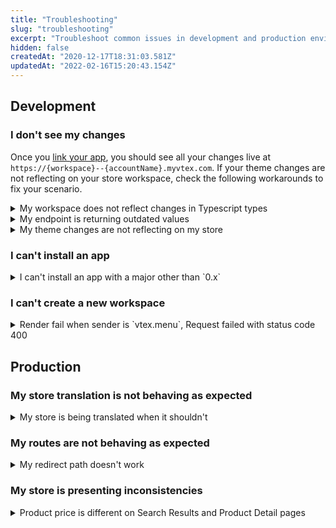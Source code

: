 ```yaml
---
title: "Troubleshooting"
slug: "troubleshooting"
excerpt: "Troubleshoot common issues in development and production environments with this guide."
hidden: false
createdAt: "2020-12-17T18:31:03.581Z"
updatedAt: "2022-02-16T15:20:43.154Z"
---
```


## Development

### I don't see my changes

Once you [link your app](https://developers.vtex.com/docs/guides/vtex-io-documentation-linking-an-app), you should see all your changes live at `https://{workspace}--{accountName}.myvtex.com`. If your theme changes are not reflecting on your store workspace, check the following workarounds to fix your scenario.

<details>
<summary>My workspace does not reflect changes in Typescript types</summary>

The `vtex link` command does not automatically detect changes in Typescript types. To address this issue, follow these steps:

1. Stop the link process with `vtex unlink`.
2. Update the Typescript types.
3. Run `vtex link` to link the app again.

</details>

<details>
<summary>My endpoint is returning outdated values</summary>

If your endpoint is returning outdated values, consider disabling caching temporarily by setting the `no-cache` option on your endpoint's response, as in the following example:

```ts
ctx.set('Cache-Control', 'no-cache')
```

Please note that caching is enabled by default to enhance performance. Only use this option during development if a real-time response is necessary. Ensure not to disable caching for production stores.

</details>

<details>
<summary>My theme changes are not reflecting on my store</summary>

To see your changes in action, the version of the Store Theme you are working must be in the same major as the one from the Store Theme app installed on your account.

1. Log in to your VTEX account.
2. List the apps installed on your account by running `vtex ls`.
3. Check if the major of the Store Theme app installed is different from the one you are developing.
4. Check if there is another `Store Theme` app installed on your VTEX account. If positive, uninstall it.

</details>

### I can't install an app

<details>
<summary>I can't install an app with a major other than `0.x`</summary>

![major](https://cdn.jsdelivr.net/gh/vtexdocs/dev-portal-content@main/images/development-0.png)

Run `vtex ls` to check which apps are included on the [Edition App](https://vtex.io/docs/concepts/edition-app/) installed on your account. If you see the app you are trying to install with another major, you might have an issue with the Edition App installed on your account.

In this case, consider [opening a support ticket](https://developers.vtex.com/docs/guides/vtex-io-documentation-edition-app) to request a change to the Edition App installed on your account. First, go to the [Edition App](https://developers.vtex.com/docs/guides/vtex-io-documentation-edition-app) article to learn more about the available Edition Apps.

</details>

### I can't create a new workspace

<details>
<summary>Render fail when sender is `vtex.menu`, Request failed with status code 400</summary>

###### Checking if the Search Integration process started

1. Access the Admin and go to **Store Settings > Intelligent Search > Integrations**.
2. Check if the search has been activated in the store.
3. Click the `Start integration` button to start integration.

The indexing process will start and you will see a link to the Indexing Status screen.

> ℹ️ The [Integration settings](https://help.vtex.com/en/tracks/vtex-intelligent-search--19wrbB7nEQcmwzDPl1l4Cb/6wKQgKmu2FT6084BJT7z5V) is responsible for the Catalog's initial indexing with VTEX Intelligent Search. After installing the application, this will be the first step to integrating it with the Catalog.

![start-integration](https://cdn.jsdelivr.net/gh/vtexdocs/dev-portal-content@main/images/development-1.png)

</details>

## Production

### My store translation is not behaving as expected

<details>
<summary>My store is being translated when it shouldn't</summary>

- **Checking the default locale**

Access the API `http://portal.vtexcommercestable.com.br/api/tenant/tenants?q={accountName}` and check the `defaultLocale` file.

  >⚠️ Replace the `{accountName}` with your VTEX account name.

If the `defaultLocale` value doesn't match your store locale, [open a support ticket](https://help-tickets.vtex.com/smartlink/sso/login/zendesk) to report the issue.

</details>

### My routes are not behaving as expected

<details>
<summary>My redirect path doesn't work</summary>

- **Checking if the redirect is saved in the Rewriter**

    1. Install the GraphiQL IDE in your account by running `vtex install vtex.admin-graphql-ide@3.x`.
    2. Access the Admin and go to **Store Settings > Storefront > GraphiQL IDE**.
    3. Select the `vtex.rewriter@1.x` app from the dropdown list.
    4. Run the following query, replacing `{URL}` with the `from` path you are having trouble with:

    ```gql
    {
      redirect {
        get(path: "/{URL}") {
            from
            to
        }
      }
    }
    ```

    The expected answer is a JSON object containing all the redirects related to that path. Take the following example:

    ```json
    {
      "data": {
        "redirect": {
          "get": {
            "from": "/about-us",
            "to": "/my-store"
          }
        }
      }
    }
    ```

- **If the query doesn't return the redirect path**

    Access the Admin, go to **Storefront > Pages > Redirects**, and save the desired URL redirects. For more information, refer to the [Managing URL redirects](https://developers.vtex.com/docs/guides/vtex-io-documentation-managing-url-redirects) guide.

- **If the query returns the redirect path**

    Check if your Store Theme or another app has defined a route with the same path you are attempting to save as a redirect. If the route already exists, the redirect will be ignored.

</details>

### My store is presenting inconsistencies

<details>
<summary>Product price is different on Search Results and Product Detail pages</summary>

The Search Results and Product Details pages have different indexing processes. This can lead to differences in the price.

1. [Reindex](https://developers.vtex.com/docs/guides/vtex-io-documentation-understanding-how-store-url-indexing-works) the products presenting inconsistencies.
2. Check the value set for the [Search Result](https://developers.vtex.com/docs/apps/vtex.search-result) app's `simulationBehavior` prop. If set to `skip`, change it to `default`.

> ℹ️ When the `simulationBehavior` is set to `skip`, the Search Results page displays the cold price based on the user cache. In order to fetch and display the latest price registered in the catalog, change it to `default`.

</details>
